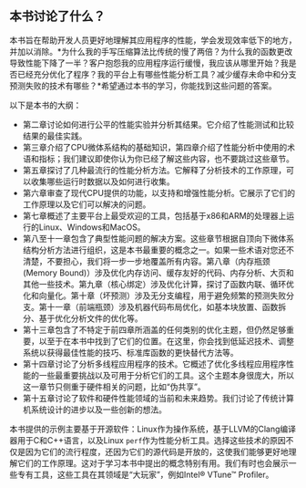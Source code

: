 ## 本书讨论了什么？

本书旨在帮助开发人员更好地理解其应用程序的性能，学会发现效率低下的地方，并加以消除。*为什么我的手写压缩算法比传统的慢了两倍？为什么我的函数更改导致性能下降了一半？客户抱怨我的应用程序运行缓慢，我应该从哪里开始？我是否已经充分优化了程序？我的平台上有哪些性能分析工具？减少缓存未命中和分支预测失败的技术有哪些？*希望通过本书的学习，你能找到这些问题的答案。

以下是本书的大纲：

* 第二章讨论如何进行公平的性能实验并分析其结果。它介绍了性能测试和比较结果的最佳实践。
* 第三章介绍了CPU微体系结构的基础知识，第四章介绍了性能分析中使用的术语和指标；我们建议即使你认为你已经了解这些内容，也不要跳过这些章节。
* 第五章探讨了几种最流行的性能分析方法。它解释了分析技术的工作原理，可以收集哪些运行时数据以及如何进行收集。
* 第六章审查了现代CPU提供的功能，以支持和增强性能分析。它展示了它们的工作原理以及它们可以解决的问题。
* 第七章概述了主要平台上最受欢迎的工具，包括基于x86和ARM的处理器上运行的Linux、Windows和MacOS。
* 第八至十一章包含了典型性能问题的解决方案。这些章节根据自顶向下微体系结构分析方法进行组织，这是本书最重要的概念之一。如果一些术语对您还不清楚，不要担心，我们将一步一步地覆盖所有内容。第八章（内存瓶颈(Memory Bound)）涉及优化内存访问、缓存友好的代码、内存分析、大页和其他一些技术。第九章（核心绑定）涉及优化计算，探讨了函数内联、循环优化和向量化。第十章（坏预测）涉及无分支编程，用于避免频繁的预测失败分支。第十一章（前端瓶颈）涉及机器代码布局优化，如基本块放置、函数拆分、基于优化分析文件的优化等。
* 第十三章包含了不特定于前四章所涵盖的任何类别的优化主题，但仍然足够重要，以至于在本书中找到了它们的位置。在这里，你会找到低延迟技术、调整系统以获得最佳性能的技巧、标准库函数的更快替代方法等。
* 第十四章讨论了分析多线程应用程序的技术。它概述了优化多线程应用程序性能的一些最重要挑战以及可用于分析它们的工具。这个主题本身很庞大，所以这一章节只侧重于硬件相关的问题，比如“伪共享”。
* 第十五章讨论了软件和硬件性能领域的当前和未来趋势。我们讨论了传统计算机系统设计的进步以及一些创新的想法。

本书提供的示例主要基于开源软件：Linux作为操作系统，基于LLVM的Clang编译器用于C和C++语言，以及Linux `perf`作为性能分析工具。选择这些技术的原因不仅是因为它们的流行程度，还因为它们的源代码是开放的，这使我们能够更好地理解它们的工作原理。这对于学习本书中提出的概念特别有用。我们有时也会展示一些专有工具，这些工具在其领域是“大玩家”，例如Intel® VTune™ Profiler。

